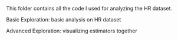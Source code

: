 This folder contains all the code I used for analyzing the HR dataset.

Basic Exploration: basic analysis on HR dataset

Advanced Exploration: visualizing estimators together
